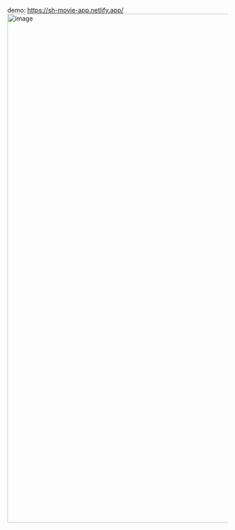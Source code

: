 demo: https://sh-movie-app.netlify.app/
<img width="1158" alt="image" src="https://github.com/user-attachments/assets/5d04caf2-6002-40e0-84fb-9e792dab2db7">
